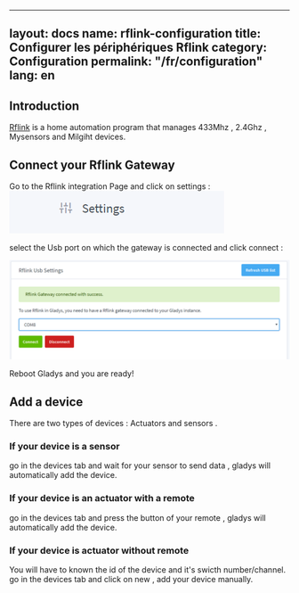 
---
layout: docs
name: rflink-configuration
title: Configurer les périphériques Rflink
category: Configuration
permalink: "/fr/configuration"
lang: en
---

## Introduction

[Rflink](http://www.rflink.nl/blog2/) is a home automation program that manages 433Mhz , 2.4Ghz , Mysensors and Milgiht devices.

## Connect your Rflink Gateway

Go to the Rflink integration Page and click on settings :
<br>
<img src="/assets/image/configuration/rflink/settings.PNG" alt="Settings" class="img-responsive" />


select the Usb port on which the gateway is connected and click connect : 

<img src="/assets/image/configuration/rflink/port.PNG" alt="Port selection" class="img-responsive" />


Reboot Gladys and you are ready!



## Add a device 

There are two types of devices : Actuators and sensors .

### If your device is a sensor 
go in the devices tab and wait for your sensor to send data , gladys will automatically add the device.
	
### If your device is an actuator with a remote 
go in the devices tab and press the button of your remote ,  gladys will automatically add the device.
	
### If your device is actuator without remote 
You will have to known the id of the device and it's swicth number/channel.
<br>
go in the devices tab and click on new , add your device manually.

